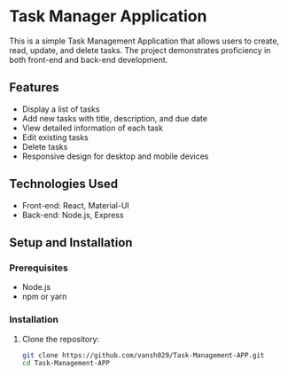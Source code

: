 # Task Manager Application

This is a simple Task Management Application that allows users to create, read, update, and delete tasks. The project demonstrates proficiency in both front-end and back-end development.

## Features
- Display a list of tasks
- Add new tasks with title, description, and due date
- View detailed information of each task
- Edit existing tasks
- Delete tasks
- Responsive design for desktop and mobile devices

## Technologies Used
- Front-end: React, Material-UI
- Back-end: Node.js, Express

## Setup and Installation

### Prerequisites
- Node.js
- npm or yarn

### Installation
1. Clone the repository:
   ```bash
   git clone https://github.com/vansh029/Task-Management-APP.git
   cd Task-Management-APP
